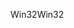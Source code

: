 <span data-ttu-id="22020-101">Win32</span><span class="sxs-lookup"><span data-stu-id="22020-101">Win32</span></span>